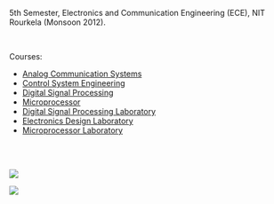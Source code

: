 5th Semester, Electronics and Communication Engineering (ECE), NIT Rourkela
(Monsoon 2012).

<br>

Courses:
- [Analog Communication Systems](https://github.com/nitrece/analog-communication-systems)
- [Control System Engineering](https://github.com/nitrece/control-systems-engineering)
- [Digital Signal Processing](https://github.com/nitrece/digital-signal-processing)
- [Microprocessor](https://github.com/nitrece/microprocessor)
- [Digital Signal Processing Laboratory](https://github.com/nitrece/digital-signal-processing-laboratory)
- [Electronics Design Laboratory](https://github.com/nitrece/electronics-design-laboratory)
- [Microprocessor Laboratory](https://github.com/nitrece/microprocessor-laboratory)

<br>
<br>

![](Timetable.jpg)<br>

![](https://ga-beacon.deno.dev/G-ERJXRWVLBT:BGFjXiiDQ5-gqJoAeoZGqg/github.com/nitrece/semester-5)
